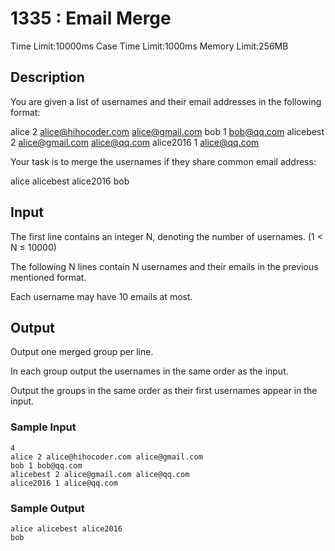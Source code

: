# 1335 : Email Merge

Time Limit:10000ms
Case Time Limit:1000ms
Memory Limit:256MB

## Description

You are given a list of usernames and their email addresses in the following format:

alice 2 alice@hihocoder.com alice@gmail.com
bob 1 bob@qq.com
alicebest 2 alice@gmail.com alice@qq.com
alice2016 1 alice@qq.com

Your task is to merge the usernames if they share common email address:

alice alicebest alice2016
bob

## Input

The first line contains an integer N, denoting the number of usernames. (1 < N ≤ 10000)

The following N lines contain N usernames and their emails in the previous mentioned format.

Each username may have 10 emails at most.

## Output

Output one merged group per line.

In each group output the usernames in the same order as the input.

Output the groups in the same order as their first usernames appear in the input.

### Sample Input

```shell
4
alice 2 alice@hihocoder.com alice@gmail.com
bob 1 bob@qq.com
alicebest 2 alice@gmail.com alice@qq.com
alice2016 1 alice@qq.com
```

### Sample Output

```shell
alice alicebest alice2016
bob
```

